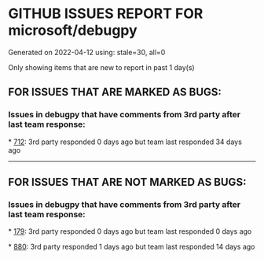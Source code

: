 
# GITHUB ISSUES REPORT FOR microsoft/debugpy


Generated on 2022-04-12 using: stale=30, all=0


Only showing items that are new to report in past 1 day(s)


## FOR ISSUES THAT ARE MARKED AS BUGS:


### Issues in debugpy that have comments from 3rd party after last team response:


\* [712](https://github.com/microsoft/debugpy/issues/712 "notification like &quot;Failed launch debugger for child process xxxx&quot;."): 3rd party responded 0 days ago but team last responded 34 days ago

---

## FOR ISSUES THAT ARE NOT MARKED AS BUGS:


### Issues in debugpy that have comments from 3rd party after last team response:


\* [179](https://github.com/microsoft/debugpy/issues/179 "Build native binaries on ci and distribute those."): 3rd party responded 0 days ago but team last responded 0 days ago

\* [880](https://github.com/microsoft/debugpy/issues/880 "1.6.0: pytest is failing in random units"): 3rd party responded 1 days ago but team last responded 14 days ago
